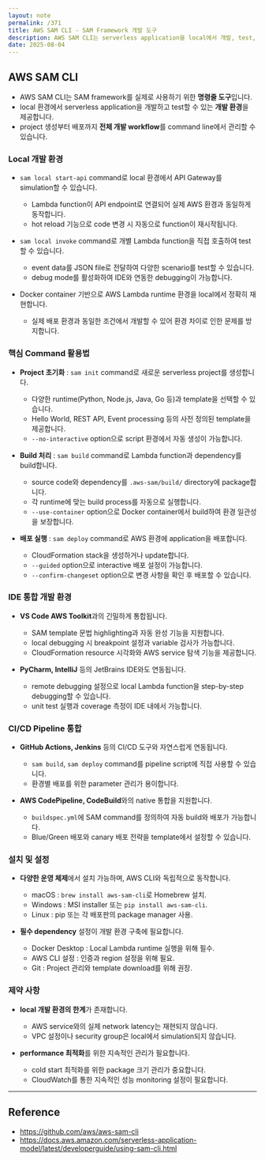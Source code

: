 ```yaml
---
layout: note
permalink: /371
title: AWS SAM CLI - SAM Framework 개발 도구
description: AWS SAM CLI는 serverless application을 local에서 개발, test, 배포할 수 있게 해주는 명령줄 도구입니다.
date: 2025-08-04
---
```



## AWS SAM CLI

- AWS SAM CLI는 SAM framework를 실제로 사용하기 위한 **명령줄 도구**입니다.
- local 환경에서 serverless application을 개발하고 test할 수 있는 **개발 환경**을 제공합니다.
- project 생성부터 배포까지 **전체 개발 workflow**를 command line에서 관리할 수 있습니다.


### Local 개발 환경

- `sam local start-api` command로 local 환경에서 API Gateway를 simulation할 수 있습니다.
    - Lambda function이 API endpoint로 연결되어 실제 AWS 환경과 동일하게 동작합니다.
    - hot reload 기능으로 code 변경 시 자동으로 function이 재시작됩니다.

- `sam local invoke` command로 개별 Lambda function을 직접 호출하여 test할 수 있습니다.
    - event data를 JSON file로 전달하여 다양한 scenario를 test할 수 있습니다.
    - debug mode를 활성화하여 IDE와 연동한 debugging이 가능합니다.

- Docker container 기반으로 AWS Lambda runtime 환경을 local에서 정확히 재현합니다.
    - 실제 배포 환경과 동일한 조건에서 개발할 수 있어 환경 차이로 인한 문제를 방지합니다.


### 핵심 Command 활용법

- **Project 초기화** : `sam init` command로 새로운 serverless project를 생성합니다.
    - 다양한 runtime(Python, Node.js, Java, Go 등)과 template을 선택할 수 있습니다.
    - Hello World, REST API, Event processing 등의 사전 정의된 template을 제공합니다.
    - `--no-interactive` option으로 script 환경에서 자동 생성이 가능합니다.

- **Build 처리** : `sam build` command로 Lambda function과 dependency를 build합니다.
    - source code와 dependency를 `.aws-sam/build/` directory에 package합니다.
    - 각 runtime에 맞는 build process를 자동으로 실행합니다.
    - `--use-container` option으로 Docker container에서 build하여 환경 일관성을 보장합니다.

- **배포 실행** : `sam deploy` command로 AWS 환경에 application을 배포합니다.
    - CloudFormation stack을 생성하거나 update합니다.
    - `--guided` option으로 interactive 배포 설정이 가능합니다.
    - `--confirm-changeset` option으로 변경 사항을 확인 후 배포할 수 있습니다.


### IDE 통합 개발 환경

- **VS Code AWS Toolkit**과의 긴밀하게 통합됩니다.
    - SAM template 문법 highlighting과 자동 완성 기능을 지원합니다.
    - local debugging 시 breakpoint 설정과 variable 검사가 가능합니다.
    - CloudFormation resource 시각화와 AWS service 탐색 기능을 제공합니다.

- **PyCharm, IntelliJ** 등의 JetBrains IDE와도 연동됩니다.
    - remote debugging 설정으로 local Lambda function을 step-by-step debugging할 수 있습니다.
    - unit test 실행과 coverage 측정이 IDE 내에서 가능합니다.


### CI/CD Pipeline 통합

- **GitHub Actions, Jenkins** 등의 CI/CD 도구와 자연스럽게 연동됩니다.
    - `sam build`, `sam deploy` command를 pipeline script에 직접 사용할 수 있습니다.
    - 환경별 배포를 위한 parameter 관리가 용이합니다.

- **AWS CodePipeline, CodeBuild**와의 native 통합을 지원합니다.
    - `buildspec.yml`에 SAM command를 정의하여 자동 build와 배포가 가능합니다.
    - Blue/Green 배포와 canary 배포 전략을 template에서 설정할 수 있습니다.


### 설치 및 설정

- **다양한 운영 체제**에서 설치 가능하며, AWS CLI와 독립적으로 동작합니다.
    - macOS : `brew install aws-sam-cli`로 Homebrew 설치.
    - Windows : MSI installer 또는 `pip install aws-sam-cli`.
    - Linux : pip 또는 각 배포판의 package manager 사용.

- **필수 dependency** 설정이 개발 환경 구축에 필요합니다.
    - Docker Desktop : Local Lambda runtime 실행을 위해 필수.
    - AWS CLI 설정 : 인증과 region 설정을 위해 필요.
    - Git : Project 관리와 template download를 위해 권장.


### 제약 사항

- **local 개발 환경의 한계**가 존재합니다.
    - AWS service와의 실제 network latency는 재현되지 않습니다.
    - VPC 설정이나 security group은 local에서 simulation되지 않습니다.

- **performance 최적화**를 위한 지속적인 관리가 필요합니다.
    - cold start 최적화를 위한 package 크기 관리가 중요합니다.
    - CloudWatch를 통한 지속적인 성능 monitoring 설정이 필요합니다.


---


## Reference

- <https://github.com/aws/aws-sam-cli>
- <https://docs.aws.amazon.com/serverless-application-model/latest/developerguide/using-sam-cli.html>

